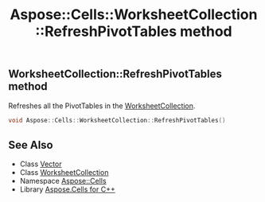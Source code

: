 ﻿---
title: Aspose::Cells::WorksheetCollection::RefreshPivotTables method
linktitle: RefreshPivotTables
second_title: Aspose.Cells for C++ API Reference
description: 'Aspose::Cells::WorksheetCollection::RefreshPivotTables method. Refreshes all the PivotTables in the WorksheetCollection in C++.'
type: docs
weight: 4200
url: /cpp/aspose.cells/worksheetcollection/refreshpivottables/
---
## WorksheetCollection::RefreshPivotTables method


Refreshes all the PivotTables in the [WorksheetCollection](../).

```cpp
void Aspose::Cells::WorksheetCollection::RefreshPivotTables()
```

## See Also

* Class [Vector](../../vector/)
* Class [WorksheetCollection](../)
* Namespace [Aspose::Cells](../../)
* Library [Aspose.Cells for C++](../../../)
